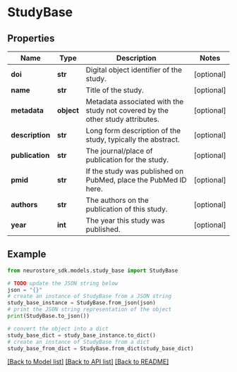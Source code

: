 # StudyBase


## Properties

Name | Type | Description | Notes
------------ | ------------- | ------------- | -------------
**doi** | **str** | Digital object identifier of the study. | [optional] 
**name** | **str** | Title of the study. | [optional] 
**metadata** | **object** | Metadata associated with the study not covered by the other study attributes. | [optional] 
**description** | **str** | Long form description of the study, typically the abstract. | [optional] 
**publication** | **str** | The journal/place of publication for the study. | [optional] 
**pmid** | **str** | If the study was published on PubMed, place the PubMed ID here. | [optional] 
**authors** | **str** | The authors on the publication of this study. | [optional] 
**year** | **int** | The year this study was published. | [optional] 

## Example

```python
from neurostore_sdk.models.study_base import StudyBase

# TODO update the JSON string below
json = "{}"
# create an instance of StudyBase from a JSON string
study_base_instance = StudyBase.from_json(json)
# print the JSON string representation of the object
print(StudyBase.to_json())

# convert the object into a dict
study_base_dict = study_base_instance.to_dict()
# create an instance of StudyBase from a dict
study_base_from_dict = StudyBase.from_dict(study_base_dict)
```
[[Back to Model list]](../README.md#documentation-for-models) [[Back to API list]](../README.md#documentation-for-api-endpoints) [[Back to README]](../README.md)


